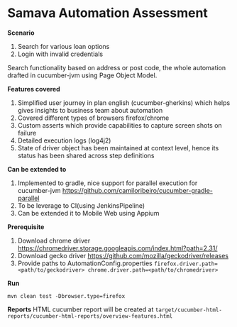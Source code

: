# Samava Automation Assessment

**Scenario**
1. Search for various loan options
2. Login with invalid credentials
 
Search functionality based on address or post code, the whole automation drafted in cucumber-jvm using Page Object Model.

**Features covered**
1. Simplified user journey in plan english (cucumber-gherkins) which helps gives insights to business team about automation
2. Covered different types of browsers firefox/chrome
3. Custom asserts which provide capabilities to capture screen shots on failure
4. Detailed execution logs (log4j2)
5. State of driver object has been maintained at context level, hence its status has been shared across step definitions

**Can be extended to**
1. Implemented to gradle, nice support for parallel execution for cucumber-jvm
    https://github.com/camiloribeiro/cucumber-gradle-parallel
2. To be leverage to CI(using JenkinsPipeline)
3. Can be extended it to Mobile Web using Appium

**Prerequisite**
1. Download chrome driver
    https://chromedriver.storage.googleapis.com/index.html?path=2.31/
2. Download gecko driver
    https://github.com/mozilla/geckodriver/releases
3. Provide paths to AutomationConfig.properties
    `firefox.driver.path=<path/to/geckodriver>
     chrome.driver.path=<path/to/chromedriver>
    `
    
**Run**

`mvn clean test -Dbrowser.type=firefox`

**Reports**
HTML cucumber report will be created at `target/cucumber-html-reports/cucumber-html-reports/overview-features.html`
